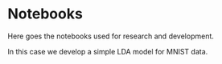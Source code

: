 # Notebooks

Here goes the notebooks used for research and development.

In this case we develop a simple LDA model for MNIST data. 